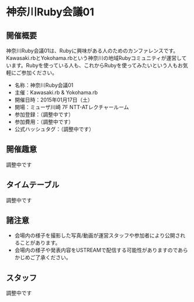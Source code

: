 # 神奈川Ruby会議01

## 開催概要

神奈川Ruby会議01は、Rubyに興味がある人のためのカンファレンスです。Kawasaki.rbとYokohama.rbという神奈川の地域Rubyコミュニティが運営しています。Rubyを使っている人も、これからRubyを使ってみたいという人もお気軽にご参加ください。

* 名称：神奈川Ruby会議01
* 主催：Kawasaki.rb & Yokohama.rb
* 開催日時：2015年01月17日（土）
* 開場：ミューザ川崎 7F NTT-ATレクチャールーム
* 参加登録：（調整中です）
* 参加費用：（調整中です）
* 公式ハッシュタグ：（調整中です）

## 開催趣意

調整中です

## タイムテーブル

調整中です

## 諸注意

* 会場内の様子を撮影した写真/動画が運営スタッフや参加者により公開されることがあります。
* 会場内の様子や発表内容をUSTREAMで配信する可能性がありますのであらかじめご了承ください。

## スタッフ

調整中です


